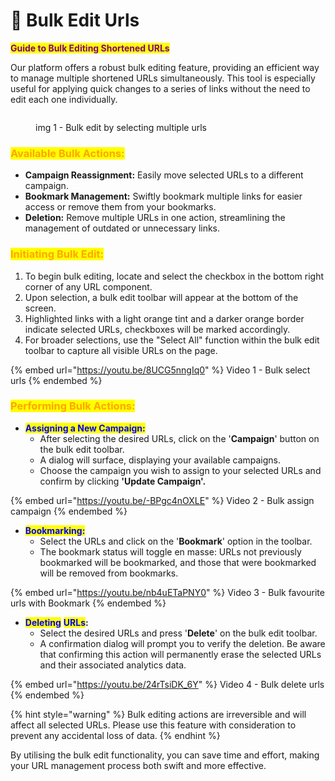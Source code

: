 # 🍱 Bulk Edit Urls

<mark style="color:purple;">**Guide to Bulk Editing Shortened URLs**</mark>

Our platform offers a robust bulk editing feature, providing an efficient way to manage multiple shortened URLs simultaneously. This tool is especially useful for applying quick changes to a series of links without the need to edit each one individually.

<figure><img src="../.gitbook/assets/Screenshot 2023-11-03 at 8.52.25 PM.png" alt=""><figcaption><p>img 1 - Bulk edit by selecting multiple urls</p></figcaption></figure>

### <mark style="color:orange;">**Available Bulk Actions:**</mark>

* **Campaign Reassignment:** Easily move selected URLs to a different campaign.
* **Bookmark Management:** Swiftly bookmark multiple links for easier access or remove them from your bookmarks.
* **Deletion:** Remove multiple URLs in one action, streamlining the management of outdated or unnecessary links.

### <mark style="color:orange;">**Initiating Bulk Edit:**</mark>

1. To begin bulk editing, locate and select the checkbox in the bottom right corner of any URL component.
2. Upon selection, a bulk edit toolbar will appear at the bottom of the screen.
3. Highlighted links with a light orange tint and a darker orange border indicate selected URLs, checkboxes will be marked accordingly.
4. For broader selections, use the "Select All" function within the bulk edit toolbar to capture all visible URLs on the page.

{% embed url="https://youtu.be/8UCG5nngIq0" %}
Video 1 - Bulk select urls
{% endembed %}

### <mark style="color:orange;">**Performing Bulk Actions:**</mark>

* <mark style="color:blue;">**Assigning a New Campaign:**</mark>
  * After selecting the desired URLs, click on the '**Campaign**' button on the bulk edit toolbar.
  * A dialog will surface, displaying your available campaigns.
  * Choose the campaign you wish to assign to your selected URLs and confirm by clicking **'Update Campaign'.**

{% embed url="https://youtu.be/-BPgc4nOXLE" %}
Video 2 - Bulk assign campaign
{% endembed %}

* <mark style="color:blue;">**Bookmarking:**</mark>
  * Select the URLs and click on the '**Bookmark**' option in the toolbar.
  * The bookmark status will toggle en masse: URLs not previously bookmarked will be bookmarked, and those that were bookmarked will be removed from bookmarks.

{% embed url="https://youtu.be/nb4uETaPNY0" %}
Video 3 - Bulk favourite urls with Bookmark
{% endembed %}

* <mark style="color:blue;">**Deleting**</mark> <mark style="color:blue;">**URLs**</mark>**:**
  * Select the desired URLs and press '**Delete**' on the bulk edit toolbar.
  * A confirmation dialog will prompt you to verify the deletion. Be aware that confirming this action will permanently erase the selected URLs and their associated analytics data.



{% embed url="https://youtu.be/24rTsiDK_6Y" %}
Video 4 - Bulk delete urls
{% endembed %}



{% hint style="warning" %}
Bulk editing actions are irreversible and will affect all selected URLs. Please use this feature with consideration to prevent any accidental loss of data.
{% endhint %}

By utilising the bulk edit functionality, you can save time and effort, making your URL management process both swift and more effective.
